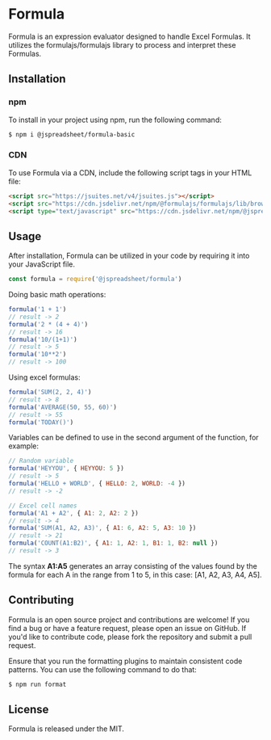 # Formula

Formula is an expression evaluator designed to handle Excel Formulas. It utilizes the formulajs/formulajs library to process and interpret these Formulas.

## Installation

### npm
To install in your project using npm, run the following command:

```bash
$ npm i @jspreadsheet/formula-basic
```

### CDN
To use Formula via a CDN, include the following script tags in your HTML file:

```html
<script src="https://jsuites.net/v4/jsuites.js"></script>
<script src="https://cdn.jsdelivr.net/npm/@formulajs/formulajs/lib/browser/formula.min.js"></script>
<script type="text/javascript" src="https://cdn.jsdelivr.net/npm/@jspreadsheet/formula/dist/index.min.js"></script>
```

## Usage

After installation, Formula can be utilized in your code by requiring it into your JavaScript file. 

```javascript
const formula = require('@jspreadsheet/formula')
```

Doing basic math operations:

```javascript
formula('1 + 1')
// result -> 2
formula('2 * (4 + 4)')
// result -> 16
formula('10/(1+1)')
// result -> 5
formula('10**2')
// result -> 100
```

Using excel formulas:

```javascript
formula('SUM(2, 2, 4)')
// result -> 8
formula('AVERAGE(50, 55, 60)')
// result -> 55
formula('TODAY()')
```

Variables can be defined to use in the second argument of the function, for example:

```javascript
// Random variable
formula('HEYYOU', { HEYYOU: 5 })
// result -> 5
formula('HELLO + WORLD', { HELLO: 2, WORLD: -4 })
// result -> -2

// Excel cell names
formula('A1 + A2', { A1: 2, A2: 2 })
// result -> 4
formula('SUM(A1, A2, A3)', { A1: 6, A2: 5, A3: 10 })
// result -> 21
formula('COUNT(A1:B2)', { A1: 1, A2: 1, B1: 1, B2: null })
// result -> 3
```

The syntax **A1:A5** generates an array consisting of the values found by the formula for each A in the range from 1 to 5, in this case: [A1, A2, A3, A4, A5].

## Contributing

Formula is an open source project and contributions are welcome! If you find a bug or have a feature request, please open an issue on GitHub. If you'd like to contribute code, please fork the repository and submit a pull request.

Ensure that you run the formatting plugins to maintain consistent code patterns. You can use the following command to do that:

```bash
$ npm run format
```

## License

Formula is released under the MIT.
